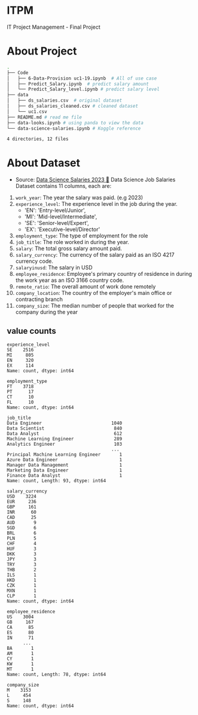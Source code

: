 # ITPM
IT Project Management - Final Project

# About Project 

```bash  
.
├── Code
│   ├── 6-Data-Provision uc1-19.ipynb  # All of use case 
│   ├── Predict_Salary.ipynb  # predict salary amount
│   └── Predict_Salary_level.ipynb # predict salary level 
├── data 
│   ├── ds_salaries.csv  # original dataset
│   ├── ds_salaries_cleaned.csv # cleaned dataset 
│   └── uc1.csv
├── README.md # read me file
├── data-looks.ipynb # using panda to view the data 
└── data-science-salaries.ipynb # Koggle reference 

4 directories, 12 files
```

# About Dataset
- Source: [Data Science Salaries 2023 💸](https://www.kaggle.com/datasets/arnabchaki/data-science-salaries-2023/data)
Data Science Job Salaries Dataset contains 11 columns, each are:
1. `work_year`: The year the salary was paid. (e.g 2023)
2. `experience_level`: The experience level in the job during the year.
    - 'EN': 'Entry-level/Junior',
    - 'MI': 'Mid-level/Intermediate',
    - 'SE': 'Senior-level/Expert',
    - 'EX': 'Executive-level/Director'
3. `employment_type`: The type of employment for the role
4. `job_title`: The role worked in during the year.
5. `salary`: The total gross salary amount paid.
6. `salary_currency`: The currency of the salary paid as an ISO 4217 currency code.
7. `salaryinusd`: The salary in USD
8. `employee_residence`: Employee's primary country of residence in during the work year as an ISO 3166 country code.
9.  `remote_ratio`: The overall amount of work done remotely
10. `company_location`: The country of the employer's main office or contracting branch
11. `company_size`: The median number of people that worked for the company during the year


## value counts

```console
experience_level
SE    2516
MI     805
EN     320
EX     114
Name: count, dtype: int64

employment_type
FT    3718
PT      17
CT      10
FL      10
Name: count, dtype: int64

job_title
Data Engineer                          1040
Data Scientist                          840
Data Analyst                            612
Machine Learning Engineer               289
Analytics Engineer                      103
                                       ... 
Principal Machine Learning Engineer       1
Azure Data Engineer                       1
Manager Data Management                   1
Marketing Data Engineer                   1
Finance Data Analyst                      1
Name: count, Length: 93, dtype: int64

salary_currency
USD    3224
EUR     236
GBP     161
INR      60
CAD      25
AUD       9
SGD       6
BRL       6
PLN       5
CHF       4
HUF       3
DKK       3
JPY       3
TRY       3
THB       2
ILS       1
HKD       1
CZK       1
MXN       1
CLP       1
Name: count, dtype: int64

employee_residence
US    3004
GB     167
CA      85
ES      80
IN      71
      ... 
BA       1
AM       1
CY       1
KW       1
MT       1
Name: count, Length: 78, dtype: int64

company_size
M    3153
L     454
S     148
Name: count, dtype: int64
```
